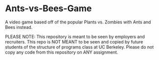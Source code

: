 # Ants-vs-Bees-Game
A video game based off of the popular Plants vs. Zombies with Ants and Bees instead.

PLEASE NOTE: This repository is meant to be seen by employers and recruiters. This repo is NOT MEANT to be seen and copied by future students of the structure of programs class at UC Berkeley. Please do not copy any code from this repository on ANY assignment.
